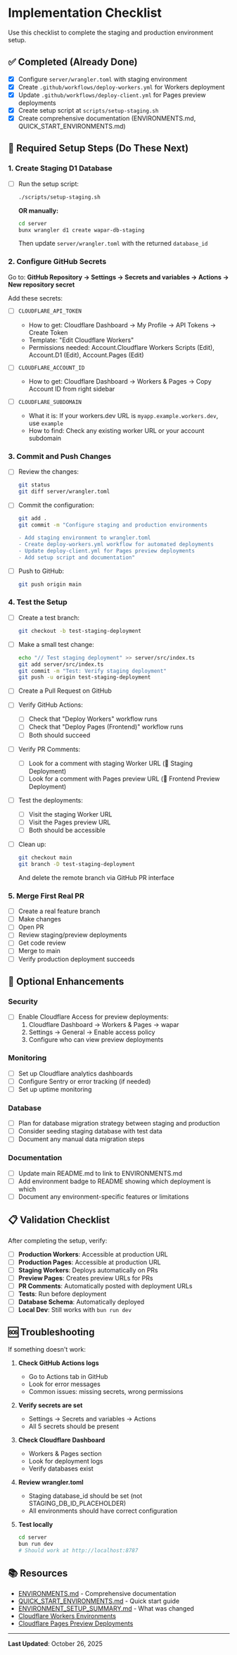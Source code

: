 # Implementation Checklist

Use this checklist to complete the staging and production environment setup.

## ✅ Completed (Already Done)

- [x] Configure `server/wrangler.toml` with staging environment
- [x] Create `.github/workflows/deploy-workers.yml` for Workers deployment
- [x] Update `.github/workflows/deploy-client.yml` for Pages preview deployments
- [x] Create setup script at `scripts/setup-staging.sh`
- [x] Create comprehensive documentation (ENVIRONMENTS.md, QUICK_START_ENVIRONMENTS.md)

## 🔧 Required Setup Steps (Do These Next)

### 1. Create Staging D1 Database

- [ ] Run the setup script:
  ```bash
  ./scripts/setup-staging.sh
  ```
  
  **OR manually:**
  
  ```bash
  cd server
  bunx wrangler d1 create wapar-db-staging
  ```
  
  Then update `server/wrangler.toml` with the returned `database_id`

### 2. Configure GitHub Secrets

Go to: **GitHub Repository → Settings → Secrets and variables → Actions → New repository secret**

Add these secrets:

- [ ] `CLOUDFLARE_API_TOKEN`
  - How to get: Cloudflare Dashboard → My Profile → API Tokens → Create Token
  - Template: "Edit Cloudflare Workers"
  - Permissions needed: Account.Cloudflare Workers Scripts (Edit), Account.D1 (Edit), Account.Pages (Edit)

- [ ] `CLOUDFLARE_ACCOUNT_ID`
  - How to get: Cloudflare Dashboard → Workers & Pages → Copy Account ID from right sidebar

- [ ] `CLOUDFLARE_SUBDOMAIN`
  - What it is: If your workers.dev URL is `myapp.example.workers.dev`, use `example`
  - How to find: Check any existing worker URL or your account subdomain

### 3. Commit and Push Changes

- [ ] Review the changes:
  ```bash
  git status
  git diff server/wrangler.toml
  ```

- [ ] Commit the configuration:
  ```bash
  git add .
  git commit -m "Configure staging and production environments
  
  - Add staging environment to wrangler.toml
  - Create deploy-workers.yml workflow for automated deployments
  - Update deploy-client.yml for Pages preview deployments
  - Add setup script and documentation"
  ```

- [ ] Push to GitHub:
  ```bash
  git push origin main
  ```

### 4. Test the Setup

- [ ] Create a test branch:
  ```bash
  git checkout -b test-staging-deployment
  ```

- [ ] Make a small test change:
  ```bash
  echo "// Test staging deployment" >> server/src/index.ts
  git add server/src/index.ts
  git commit -m "Test: Verify staging deployment"
  git push -u origin test-staging-deployment
  ```

- [ ] Create a Pull Request on GitHub

- [ ] Verify GitHub Actions:
  - [ ] Check that "Deploy Workers" workflow runs
  - [ ] Check that "Deploy Pages (Frontend)" workflow runs
  - [ ] Both should succeed

- [ ] Verify PR Comments:
  - [ ] Look for a comment with staging Worker URL (🚀 Staging Deployment)
  - [ ] Look for a comment with Pages preview URL (🎨 Frontend Preview Deployment)

- [ ] Test the deployments:
  - [ ] Visit the staging Worker URL
  - [ ] Visit the Pages preview URL
  - [ ] Both should be accessible

- [ ] Clean up:
  ```bash
  git checkout main
  git branch -D test-staging-deployment
  ```
  
  And delete the remote branch via GitHub PR interface

### 5. Merge First Real PR

- [ ] Create a real feature branch
- [ ] Make changes
- [ ] Open PR
- [ ] Review staging/preview deployments
- [ ] Get code review
- [ ] Merge to main
- [ ] Verify production deployment succeeds

## 🎯 Optional Enhancements

### Security

- [ ] Enable Cloudflare Access for preview deployments:
  1. Cloudflare Dashboard → Workers & Pages → wapar
  2. Settings → General → Enable access policy
  3. Configure who can view preview deployments

### Monitoring

- [ ] Set up Cloudflare analytics dashboards
- [ ] Configure Sentry or error tracking (if needed)
- [ ] Set up uptime monitoring

### Database

- [ ] Plan for database migration strategy between staging and production
- [ ] Consider seeding staging database with test data
- [ ] Document any manual data migration steps

### Documentation

- [ ] Update main README.md to link to ENVIRONMENTS.md
- [ ] Add environment badge to README showing which deployment is which
- [ ] Document any environment-specific features or limitations

## 📋 Validation Checklist

After completing the setup, verify:

- [ ] **Production Workers**: Accessible at production URL
- [ ] **Production Pages**: Accessible at production URL
- [ ] **Staging Workers**: Deploys automatically on PRs
- [ ] **Preview Pages**: Creates preview URLs for PRs
- [ ] **PR Comments**: Automatically posted with deployment URLs
- [ ] **Tests**: Run before deployment
- [ ] **Database Schema**: Automatically deployed
- [ ] **Local Dev**: Still works with `bun run dev`

## 🆘 Troubleshooting

If something doesn't work:

1. **Check GitHub Actions logs**
   - Go to Actions tab in GitHub
   - Look for error messages
   - Common issues: missing secrets, wrong permissions

2. **Verify secrets are set**
   - Settings → Secrets and variables → Actions
   - All 5 secrets should be present

3. **Check Cloudflare Dashboard**
   - Workers & Pages section
   - Look for deployment logs
   - Verify databases exist

4. **Review wrangler.toml**
   - Staging database_id should be set (not STAGING_DB_ID_PLACEHOLDER)
   - All environments should have correct configuration

5. **Test locally**
   ```bash
   cd server
   bun run dev
   # Should work at http://localhost:8787
   ```

## 📚 Resources

- [ENVIRONMENTS.md](./ENVIRONMENTS.md) - Comprehensive documentation
- [QUICK_START_ENVIRONMENTS.md](./QUICK_START_ENVIRONMENTS.md) - Quick start guide
- [ENVIRONMENT_SETUP_SUMMARY.md](./ENVIRONMENT_SETUP_SUMMARY.md) - What was changed
- [Cloudflare Workers Environments](https://developers.cloudflare.com/workers/wrangler/environments/)
- [Cloudflare Pages Preview Deployments](https://developers.cloudflare.com/pages/configuration/preview-deployments/)

---

**Last Updated**: October 26, 2025
